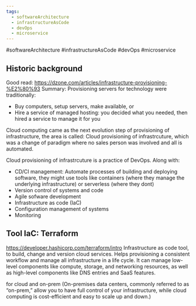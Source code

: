 ```yaml
---
tags:
  - softwareArchitecture
  - infrastructureAsCode
  - devOps
  - microservice
---
```

#softwareArchitecture #infrastructureAsCode #devOps #microservice 

## Historic background
Good read: https://dzone.com/articles/infrastructure-provisioning-%E2%80%93
Summary:
Provisioning servers for technology were traditionally:
- Buy computers, setup servers, make available, or
- Hire a service of managed hosting: you decided what you needed, then hired a service to manage it for you

Cloud computing came as the next evolution step of provisioning of infrastructure, the area is called: Cloud provisioning of infrastrcuture, which was a change of paradigm where no sales person was involved and all is automated.


Cloud provisioning of infrastrcuture is a practice of DevOps. Along with:
- CD/CI management: Automate processes of building and deploying software, they might use tools like containers (where they manage the underlying infrastructure) or serverless (where they dont)
- Version control of systems and code
- Agile sofware development
- Infrastructure as code (IaC)
- Configuration management of systems
- Monitoring



## Tool IaC: Terraform
https://developer.hashicorp.com/terraform/intro
Infrastructure as code tool, to build, change and version cloud services.
Helps provisioning a consistent workflow and manage all infrastructure in a life cycle. It can manage low-level components like compute, storage, and networking resources, as well as high-level components like DNS entries and SaaS features.

for cloud and on-prem (On-premises data centers, commonly referred to as “on-prem,” allow you to have full control of your infrastructure, while cloud computing is cost-efficient and easy to scale up and down.)
